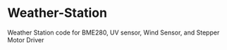 # Weather-Station
Weather Station code for BME280, UV sensor, Wind Sensor, and Stepper Motor Driver
